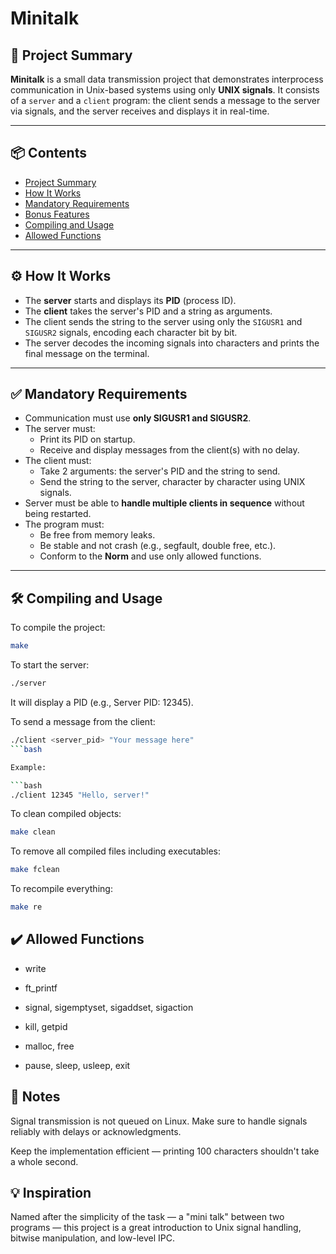 # Minitalk

## 🧠 Project Summary

**Minitalk** is a small data transmission project that demonstrates interprocess communication in Unix-based systems using only **UNIX signals**. It consists of a `server` and a `client` program: the client sends a message to the server via signals, and the server receives and displays it in real-time.

---

## 📦 Contents

- [Project Summary](#-project-summary)
- [How It Works](#-how-it-works)
- [Mandatory Requirements](#-mandatory-requirements)
- [Bonus Features](#-bonus-features)
- [Compiling and Usage](#-compiling-and-usage)
- [Allowed Functions](#-allowed-functions)

---

## ⚙️ How It Works

- The **server** starts and displays its **PID** (process ID).
- The **client** takes the server's PID and a string as arguments.
- The client sends the string to the server using only the `SIGUSR1` and `SIGUSR2` signals, encoding each character bit by bit.
- The server decodes the incoming signals into characters and prints the final message on the terminal.

---

## ✅ Mandatory Requirements

- Communication must use **only SIGUSR1 and SIGUSR2**.
- The server must:
  - Print its PID on startup.
  - Receive and display messages from the client(s) with no delay.
- The client must:
  - Take 2 arguments: the server's PID and the string to send.
  - Send the string to the server, character by character using UNIX signals.
- Server must be able to **handle multiple clients in sequence** without being restarted.
- The program must:
  - Be free from memory leaks.
  - Be stable and not crash (e.g., segfault, double free, etc.).
  - Conform to the **Norm** and use only allowed functions.

---

## 🛠 Compiling and Usage

To compile the project:

```bash
make
```
To start the server:

```bash
./server
```
It will display a PID (e.g., Server PID: 12345).

To send a message from the client:

```bash
./client <server_pid> "Your message here"
```bash

Example:

```bash
./client 12345 "Hello, server!"
```

To clean compiled objects:

```bash
make clean
```
To remove all compiled files including executables:

```bash
make fclean
```
To recompile everything:

```bash
make re
```
## ✔️ Allowed Functions
- write

- ft_printf

- signal, sigemptyset, sigaddset, sigaction

- kill, getpid

- malloc, free

- pause, sleep, usleep, exit

## 👀 Notes
Signal transmission is not queued on Linux. Make sure to handle signals reliably with delays or acknowledgments.

Keep the implementation efficient — printing 100 characters shouldn't take a whole second.

## 💡 Inspiration
Named after the simplicity of the task — a "mini talk" between two programs — this project is a great introduction to Unix signal handling, bitwise manipulation, and low-level IPC.
